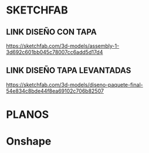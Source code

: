 # SKETCHFAB

## LINK DISEÑO CON TAPA

https://sketchfab.com/3d-models/assembly-1-3d692c601bb045c78007cc6add5d17d4

## LINK DISEÑO TAPA LEVANTADAS

https://sketchfab.com/3d-models/diseno-paquete-final-54e834c8bde44f8ea69102c706b82507

# PLANOS



# Onshape

